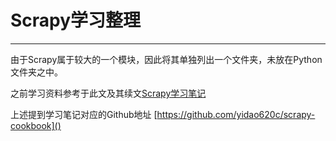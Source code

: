 # Scrapy学习整理
---

由于Scrapy属于较大的一个模块，因此将其单独列出一个文件夹，未放在Python文件夹之中。

之前学习资料参考于此文及其续文[Scrapy学习笔记](https://www.xncoding.com/2016/03/08/scrapy-01.html)

上述提到学习笔记对应的Github地址 [https://github.com/yidao620c/scrapy-cookbook]()
